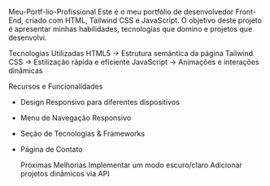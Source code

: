  Meu-Portf-lio-Profissional
Este é o meu portfólio de desenvolvedor Front-End, criado com HTML, Tailwind CSS e JavaScript. O objetivo deste projeto é apresentar minhas habilidades, tecnologias que domino e projetos que desenvolvi.  

  Tecnologias Utilizadas
HTML5 → Estrutura semântica da página
Tailwind CSS → Estilização rápida e eficiente
JavaScript →  Animações e interações dinâmicas

  Recursos e Funcionalidades
* Design Responsivo para diferentes dispositivos
* Menu de Navegação Responsivo
* Seção de Tecnologias & Frameworks
* Página de Contato
 
  Próximas Melhorias 
Implementar um modo escuro/claro
Adicionar projetos dinâmicos via API
